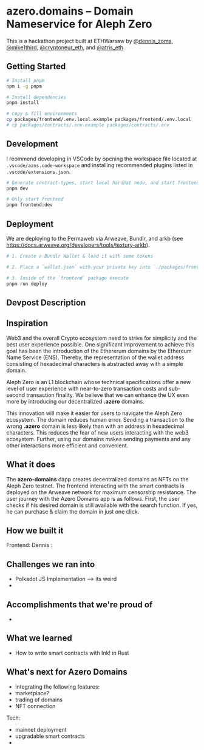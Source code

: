 # azero.domains – Domain Nameservice for Aleph Zero

This is a hackathon project built at ETHWarsaw by [@dennis_zoma](https://twitter.com/dennis_zoma), [@mike1third](https://twitter.com/mike1third), [@cryptoneur_eth](https://twitter.com/cryptoneur_eth), and [@atris_eth](https://twitter.com/atris_eth).

## Getting Started

```bash
# Install pnpm
npm i -g pnpm

# Install dependencies
pnpm install

# Copy & fill environments
cp packages/frontend/.env.local.example packages/frontend/.env.local
# cp packages/contracts/.env.example packages/contracts/.env
```

## Development

I reommend developing in VSCode by opening the workspace file located at `.vscode/azns.code-workspace` and installing recommended plugins listed in `.vscode/extensions.json`.

```bash
# Generate contract-types, start local hardhat node, and start frontend with turborepo
pnpm dev

# Only start frontend
pnpm frontend:dev
```

## Deployment

We are deploying to the Permaweb via Arweave, Bundlr, and arkb (see https://docs.arweave.org/developers/tools/textury-arkb).

```bash
# 1. Create a Bundlr Wallet & load it with some tokens

# 2. Place a `wallet.json` with your private key into `./packages/frontend/`

# 3. Inside of the `frontend` package execute
pnpm run deploy
```






## Devpost Description 

## Inspiration

Web3 and the overall Crypto ecosystem need to strive for simplicity and the best user experience possible. One significant improvement to achieve this goal has been the introduction of the Ethererum domains by the Ethereum Name Service (ENS). Thereby, the representation of the wallet address consisting of hexadecimal characters is abstracted away with a simple domain. 

Aleph Zero is an L1 blockchain whose technical specifications offer a new level of user experience with near-to-zero transaction costs and sub-second transaction finality. We believe that we can enhance the UX even more by introducing our decentralized **.azero** domains. 

This innovation will make it easier for users to navigate the Aleph Zero ecosystem. The domain reduces human error. Sending a transaction to the wrong **.azero** domain is less likely than with an address in hexadecimal characters. This reduces the fear of new users interacting with the web3 ecosystem. Further, using our domains makes sending payments and any other interactions more efficient and convenient. 

## What it does

The **azero-domains** dapp creates decentralized domains as NFTs on the Aleph Zero testnet. The frontend interacting with the smart contracts is deployed on the Arweave network for maximum censorship resistance. The user journey with the Azero Domains app is as follows. First, the user checks if his desired domain is still available with the search function. If yes, he can purchase & claim the domain in just one click. 


## How we built it

Frontend: 
Dennis :

## Challenges we ran into
- Polkadot JS Implementation --> its weird
-  

## Accomplishments that we're proud of
- 
## What we learned
- How to write smart contracts with Ink! in Rust

## What's next for Azero Domains

- integrating the following features:
- marketplace?
- trading of domains
- NFT connection

Tech:
- mainnet deployment
- upgradable smart contracts
- 


